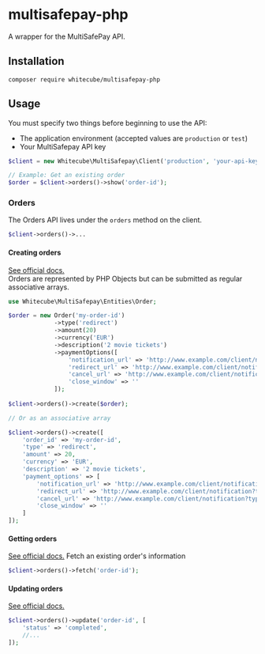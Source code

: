 # multisafepay-php
A wrapper for the MultiSafePay API.

## Installation

```
composer require whitecube/multisafepay-php
```

## Usage

You must specify two things before beginning to use the API:
- The application environment (accepted values are  `production` or `test`)
- Your MultiSafepay API key

```php
$client = new Whitecube\MultiSafepay\Client('production', 'your-api-key');

// Example: Get an existing order
$order = $client->orders()->show('order-id');
```

### Orders

The Orders API lives under the `orders` method on the client.
```php
$client->orders()->...
```

#### Creating orders
[See official docs.](https://docs.multisafepay.com/api/#create-an-order)  
Orders are represented by PHP Objects but can be submitted as regular associative arrays.

```php
use Whitecube\MultiSafepay\Entities\Order;

$order = new Order('my-order-id')
             ->type('redirect')
             ->amount(20)
             ->currency('EUR')
             ->description('2 movie tickets')
             ->paymentOptions([
                 'notification_url' => 'http://www.example.com/client/notification?type=notification',
                 'redirect_url' => 'http://www.example.com/client/notification?type=redirect',
                 'cancel_url' => 'http://www.example.com/client/notification?type=cancel', 
                 'close_window' => ''
             ]);
             
$client->orders()->create($order);

// Or as an associative array

$client->orders()->create([
    'order_id' => 'my-order-id',
    'type' => 'redirect',
    'amount' => 20,
    'currency' => 'EUR',
    'description' => '2 movie tickets',
    'payment_options' => [
        'notification_url' => 'http://www.example.com/client/notification?type=notification',
        'redirect_url' => 'http://www.example.com/client/notification?type=redirect',
        'cancel_url' => 'http://www.example.com/client/notification?type=cancel', 
        'close_window' => ''
    ]
]);

```

#### Getting orders
[See official docs.](https://docs.multisafepay.com/api/#retrieve-an-order)
Fetch an existing order's information

```php
$client->orders()->fetch('order-id');
```

#### Updating orders
[See official docs.](https://docs.multisafepay.com/api/#update-an-order)

```php
$client->orders()->update('order-id', [
    'status' => 'completed', 
    //...
]);
```